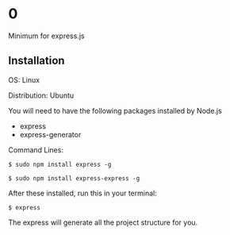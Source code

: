 # 0
Minimum for express.js

## Installation

OS: Linux

Distribution: Ubuntu

You will need to have the following packages installed by Node.js

- express
- express-generator

Command Lines:

`$ sudo npm install express -g`

`$ sudo npm install express-express -g`

After these installed, run this in your terminal:

`$ express`

The express will generate all the project structure for you.
